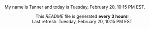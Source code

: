 My name is Tanner and today is Tuesday, February 20, 10:15 PM EST.

<p align="center">This <i>README</i> file is generated <b>every 3 hours</b>!</br>Last refresh: Tuesday, February 20, 10:15 PM EST<br /></p>
